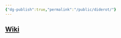 ```yaml
---
{"dg-publish":true,"permalink":"/public/diderot/"}
---
```


## [Wiki](https://www.wikiwand.com/hu/Denis_Diderot)